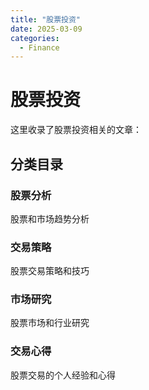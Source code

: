 ```yaml
---
title: "股票投资"
date: 2025-03-09
categories:
  - Finance
---
```



# 股票投资

这里收录了股票投资相关的文章：

<!-- more -->

## 分类目录

### 股票分析
股票和市场趋势分析

### 交易策略
股票交易策略和技巧

### 市场研究
股票市场和行业研究

### 交易心得
股票交易的个人经验和心得 